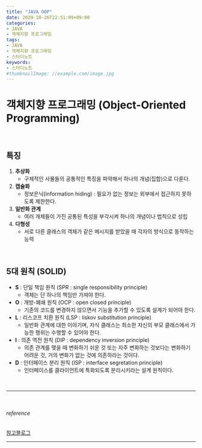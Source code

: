 ```yaml
---
title: "JAVA OOP"
date: 2020-10-26T22:51:09+09:00
categories:
- JAVA
- 객체지향 프로그래밍
tags:
- JAVA
- 객체지향 프로그래밍
- 스터디노트
keywords:
- 스터디노트
#thumbnailImage: //example.com/image.jpg
---
```


<!--more-->
# 객체지향 프로그래밍 (Object-Oriented Programming)




&nbsp;


## 특징

1. **추상화**
    - 구체적인 사물들의 공통적인 특징을 파악해서 하나의 개념(집합)으로 다룬다.
2. **캡슐화**
    - 정보은닉(information hiding) : 필요가 없는 정보는 외부에서 접근하지 못하도록 제한한다.
3. **일반화 관계**
    - 여러 개체들이 가진 공통된 특성을 부각시켜 하나의 개념이나 법칙으로 성립
4. **다형성**
    - 서로 다른 클래스의 객체가 같은 메시지를 받았을 때 각자의 방식으로 동작하는 능력


&nbsp;

## 5대 원칙 (SOLID)
- **S** : 단일 책임 원칙 (SPR : single responsibility principle)
    - 객체는 단 하나의 책임만 가져야 한다.
- **O** : 개방-폐쇄 원칙 (OCP : open closed principle)
    - 기존의 코드를 변경하지 않으면서 기능을 추가할 수 있도록 설계가 되어야 한다.
- **L** : 리스코프 치환 원칙 (LSP : liskov substitution principle)
    - 일반화 관계에 대한 이야기며, 자식 클래스는 최소한 자신의 부모 클래스에서 가능한 행위는 수행할 수 있어야 한다.
- **I** : 의존 역전 원칙 (DIP : dependency inversion principle)
    - 의존 관계를 맺을 때 변화하기 쉬운 것 또는 자주 변화하는 것보다는 변화하기 어려운 것, 거의 변화가 없는 것에 의존하라는 것이다.
- **D** : 인터페이스 분리 원칙 (ISP : interface segretation principle)
    - 인터페이스를 클라이언트에 특화되도록 분리시키라는 설계 원칙이다.


&nbsp;


-----

&nbsp;

###### reference
[참고블로그](https://gmlwjd9405.github.io/2018/07/05/oop-features.html)


-----